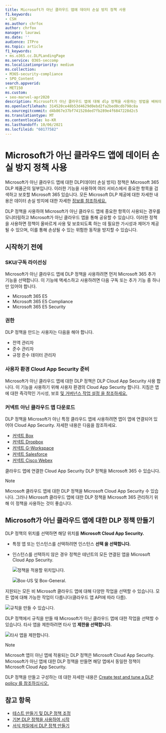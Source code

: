 ```yaml
---
title: Microsoft가 아닌 클라우드 앱에 데이터 손실 방지 정책 사용
f1.keywords:
- CSH
ms.author: chrfox
author: chrfox
manager: laurawi
ms.date: ''
audience: ITPro
ms.topic: article
f1_keywords:
- ms.o365.cc.DLPLandingPage
ms.service: O365-seccomp
ms.localizationpriority: medium
ms.collection:
- M365-security-compliance
- SPO_Content
search.appverid:
- MET150
ms.custom:
- seo-marvel-apr2020
description: Microsoft가 아닌 클라우드 앱에 대해 dlp 정책을 사용하는 방법을 배워야 합니다.
ms.openlocfilehash: 314520ce48b53d4629d0ebd2fa2bed0cdb798c8a
ms.sourcegitcommit: d4b867e37bf741528ded7fb289e4f6847228d2c5
ms.translationtype: MT
ms.contentlocale: ko-KR
ms.lasthandoff: 10/06/2021
ms.locfileid: "60177582"
---
```

# <a name="use-data-loss-prevention-policies-for-non-microsoft-cloud-apps"></a>Microsoft가 아닌 클라우드 앱에 데이터 손실 방지 정책 사용

Microsoft가 아닌 클라우드 앱에 대한 DLP(데이터 손실 방지) 정책은 Microsoft 365 DLP 제품군의 일부입니다. 이러한 기능을 사용하여 여러 서비스에서 중요한 항목을 검색하고 보호할 Microsoft 365 있습니다. 모든 Microsoft DLP 제공에 대한 자세한 내용은 데이터 손실 방지에 대한 자세한 [정보를 참조하세요.](dlp-learn-about-dlp.md)

DLP 정책을 사용하여 Microsoft가 아닌 클라우드 앱에 중요한 항목이 사용되는 경우를 모니터링하고 Microsoft가 아닌 클라우드 앱을 통해 공유할 수 있습니다. 이러한 정책을 사용하면 정책이 올바르게 사용 및 보호되도록 하는 데 필요한 가시성과 제어가 제공될 수 있으며, 이를 통해 손상될 수 있는 위험한 동작을 방지할 수 있습니다.

## <a name="before-you-begin"></a>시작하기 전에

### <a name="skusubscriptions-licensing"></a>SKU/구독 라이선싱

Microsoft가 아닌 클라우드 앱에 DLP 정책을 사용하려면 먼저 Microsoft 365 추가 기능을 선택합니다. [](https://www.microsoft.com/microsoft-365/compare-microsoft-365-enterprise-plans?rtc=1) 이 기능에 액세스하고 사용하려면 다음 구독 또는 추가 기능 중 하나만 있어야 합니다.

- Microsoft 365 E5
- Microsoft 365 E5 Compliance
- Microsoft 365 E5 Security

### <a name="permissions"></a>권한
DLP 정책을 만드는 사용자는 다음을 해야 합니다.
- 전역 관리자
- 준수 관리자
- 규정 준수 데이터 관리자

### <a name="prepare-your-cloud-app-security-environment"></a>사용자 환경 Cloud App Security 준비

Microsoft가 아닌 클라우드 앱에 대한 DLP 정책은 DLP Cloud App Security 사용 합니다. 이 기능을 사용하기 위해 사용자 환경의 Cloud App Security 합니다. 지침은 앱에 대한 즉각적인 가시성, 보호 [및 거버넌스 작업 설정 을 참조하세요.](/cloud-app-security/getting-started-with-cloud-app-security#step-1-set-instant-visibility-protection-and-governance-actions-for-your-apps)

### <a name="connect-a-non-microsoft-cloud-app"></a>커넥트 아닌 클라우드 앱 다운로드

DLP 정책을 Microsoft가 아닌 특정 클라우드 앱에 사용하려면 앱이 앱에 연결되어 있어야 Cloud App Security. 자세한 내용은 다음을 참조하세요.

- [커넥트 Box](/cloud-app-security/connect-box-to-microsoft-cloud-app-security)
- [커넥트 Dropbox](/cloud-app-security/connect-dropbox-to-microsoft-cloud-app-security)
- [커넥트 G-Workspace](/cloud-app-security/connect-google-apps-to-microsoft-cloud-app-security)
- [커넥트 Salesforce](/cloud-app-security/connect-salesforce-to-microsoft-cloud-app-security)
- [커넥트 Cisco Webex](/cloud-app-security/connect-webex-to-microsoft-cloud-app-security)

클라우드 앱에 연결한 Cloud App Security DLP 정책을 Microsoft 365 수 있습니다.

> [!NOTE]
> Microsoft 클라우드 앱에 대한 DLP 정책을 Microsoft Cloud App Security 수 있습니다. 그러나 Microsoft 클라우드 앱에 대한 DLP 정책을 Microsoft 365 관리하기 위해 이 정책을 사용하는 것이 좋습니다.

## <a name="create-a-dlp-policy-to-a-non-microsoft-cloud-app"></a>Microsoft가 아닌 클라우드 앱에 대한 DLP 정책 만들기

DLP 정책의 위치를 선택하면 해당 위치를 **Microsoft Cloud App Security.**

- 특정 앱 또는 인스턴스를 선택하려면 인스턴스 **선택 을 선택합니다.**
- 인스턴스를 선택하지 않은 경우 정책은 테넌트의 모든 연결된 앱을 Microsoft Cloud App Security.

   ![정책을 적용할 위치입니다.](../media/1-dlp-non-microsoft-cloud-app-choose-instance.png)

   ![Box-US 및 Box-General.](../media/2-dlp-non-microsoft-cloud-app-box.png)

지원되는 모든 비 Microsoft 클라우드 앱에 대해 다양한 작업을 선택할 수 있습니다. 모든 앱에 대해 가능한 작업이 다릅니다(클라우드 앱 API에 따라 다름).

![규칙을 만들 수 있습니다.](../media/3-dlp-non-microsoft-cloud-app-create-rule.png)

DLP 정책에서 규칙을 만들 때 Microsoft가 아닌 클라우드 앱에 대한 작업을 선택할 수 있습니다. 타사 앱을 제한하려면 타사 앱 **제한을 선택합니다.**

![타사 앱을 제한합니다.](../media/4-dlp-non-microsoft-cloud-app-restrict-third-party-apps.png)

> [!NOTE]
> Microsoft 앱이 아닌 앱에 적용되는 DLP 정책은 Microsoft Cloud App Security. Microsoft가 아닌 앱에 대한 DLP 정책을 만들면 해당 앱에서 동일한 정책이 Microsoft Cloud App Security.

DLP 정책을 만들고 구성하는 데 대한 자세한 내용은 [Create test and tune a DLP policy 를 참조하십시오.](./create-test-tune-dlp-policy.md)

## <a name="see-also"></a>참고 항목

- [테스트 만들기 및 DLP 정책 조정](./create-test-tune-dlp-policy.md)
- [기본 DLP 정책을 사용하여 시작](./get-started-with-the-default-dlp-policy.md)
- [서식 파일에서 DLP 정책 만들기](./create-a-dlp-policy-from-a-template.md)
